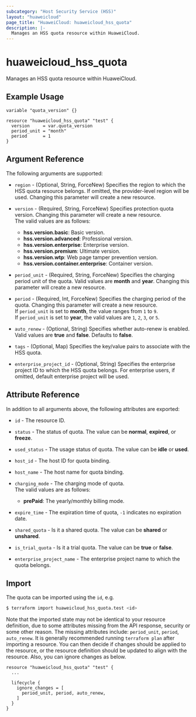 ```yaml
---
subcategory: "Host Security Service (HSS)"
layout: "huaweicloud"
page_title: "HuaweiCloud: huaweicloud_hss_quota"
description: |-
  Manages an HSS quota resource within HuaweiCloud.
---
```


# huaweicloud_hss_quota

Manages an HSS quota resource within HuaweiCloud.

## Example Usage

```hcl
variable "quota_version" {}

resource "huaweicloud_hss_quota" "test" {
  version     = var.quota_version
  period_unit = "month"
  period      = 1
}
```

## Argument Reference

The following arguments are supported:

* `region` - (Optional, String, ForceNew) Specifies the region to which the HSS quota resource belongs.
  If omitted, the provider-level region will be used. Changing this parameter will create a new resource.

* `version` - (Required, String, ForceNew) Specifies protection quota version. Changing this parameter will create a
  new resource.  
  The valid values are as follows:
  + **hss.version.basic**: Basic version.
  + **hss.version.advanced**: Professional version.
  + **hss.version.enterprise**: Enterprise version.
  + **hss.version.premium**: Ultimate version.
  + **hss.version.wtp**: Web page tamper prevention version.
  + **hss.version.container.enterprise**: Container version.

* `period_unit` - (Required, String, ForceNew) Specifies the charging period unit of the quota.
  Valid values are **month** and **year**. Changing this parameter will create a new resource.

* `period` - (Required, Int, ForceNew) Specifies the charging period of the quota. Changing this parameter will
  create a new resource.  
  If `period_unit` is set to **month**, the value ranges from `1` to `9`.  
  If `period_unit` is set to **year**, the valid values are `1`, `2`, `3`, or `5`.

* `auto_renew` - (Optional, String) Specifies whether auto-renew is enabled.
  Valid values are **true** and **false**. Defaults to **false**.

* `tags` - (Optional, Map) Specifies the key/value pairs to associate with the HSS quota.

* `enterprise_project_id` - (Optional, String) Specifies the enterprise project ID to which the HSS quota belongs.
  For enterprise users, if omitted, default enterprise project will be used.

## Attribute Reference

In addition to all arguments above, the following attributes are exported:

* `id` - The resource ID.

* `status` - The status of quota. The value can be **normal**, **expired**, or **freeze**.

* `used_status` - The usage status of quota. The value can be **idle** or **used**.

* `host_id` - The host ID for quota binding.

* `host_name` - The host name for quota binding.

* `charging_mode` - The charging mode of quota.  
  The valid values are as follows:
  + **prePaid**: The yearly/monthly billing mode.

* `expire_time` - The expiration time of quota, `-1` indicates no expiration date.

* `shared_quota` - Is it a shared quota. The value can be **shared** or **unshared**.

* `is_trial_quota` - Is it a trial quota. The value can be **true** or **false**.

* `enterprise_project_name` - The enterprise project name to which the quota belongs.

## Import

The quota can be imported using the `id`, e.g.

```bash
$ terraform import huaweicloud_hss_quota.test <id>
```

Note that the imported state may not be identical to your resource definition, due to some attributes missing from the
API response, security or some other reason. The missing attributes include: `period_unit`, `period`, `auto_renew`.
It is generally recommended running `terraform plan` after importing a resource.
You can then decide if changes should be applied to the resource, or the resource definition
should be updated to align with the resource. Also, you can ignore changes as below.

```hcl
resource "huaweicloud_hss_quota" "test" { 
  ...

  lifecycle {
    ignore_changes = [
      period_unit, period, auto_renew,
    ]
  }
}
```
